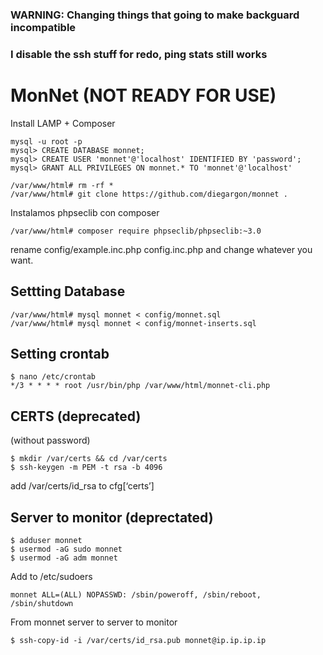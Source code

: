 ### WARNING: Changing things that going to make backguard incompatible
### I disable the ssh stuff for redo, ping stats still works

# MonNet (NOT READY FOR USE)
Install LAMP + Composer

```
mysql -u root -p
mysql> CREATE DATABASE monnet;
mysql> CREATE USER 'monnet'@'localhost' IDENTIFIED BY 'password';
mysql> GRANT ALL PRIVILEGES ON monnet.* TO 'monnet'@'localhost'
```

```
/var/www/html# rm -rf *
/var/www/html# git clone https://github.com/diegargon/monnet .
```
Instalamos phpseclib con composer

```
/var/www/html# composer require phpseclib/phpseclib:~3.0
```

rename config/example.inc.php config.inc.php and change whatever you want.

## Settting Database
```
/var/www/html# mysql monnet < config/monnet.sql
/var/www/html# mysql monnet < config/monnet-inserts.sql
```

## Setting crontab

```
$ nano /etc/crontab
*/3 * * * * root /usr/bin/php /var/www/html/monnet-cli.php
```

## CERTS (deprecated)

(without password)
```
$ mkdir /var/certs && cd /var/certs 
$ ssh-keygen -m PEM -t rsa -b 4096
```



add /var/certs/id_rsa to cfg[‘certs’] 

## Server to monitor (deprectated)

```
$ adduser monnet
$ usermod -aG sudo monnet
$ usermod -aG adm monnet
```

Add to /etc/sudoers

```
monnet ALL=(ALL) NOPASSWD: /sbin/poweroff, /sbin/reboot, /sbin/shutdown
```

From monnet server to server to monitor

```
$ ssh-copy-id -i /var/certs/id_rsa.pub monnet@ip.ip.ip.ip
```